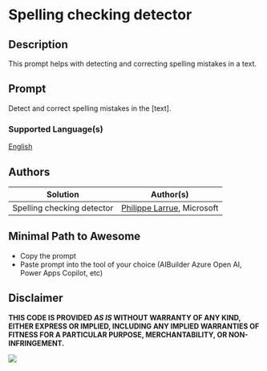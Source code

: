 # Spelling checking detector

## Description

This prompt helps with detecting and correcting spelling mistakes in a text.

## Prompt

Detect and correct spelling mistakes in the [text].

### Supported Language(s)

[English](./en-us/prompt.md)

## Authors

Solution|Author(s)
--------|---------
Spelling checking detector | [Philippe Larrue](https://github.com/Phil-cmd), Microsoft

## Minimal Path to Awesome

* Copy the prompt
* Paste prompt into the tool of your choice (AIBuilder Azure Open AI, Power Apps Copilot, etc)

## Disclaimer

**THIS CODE IS PROVIDED *AS IS* WITHOUT WARRANTY OF ANY KIND, EITHER EXPRESS OR IMPLIED, INCLUDING ANY IMPLIED WARRANTIES OF FITNESS FOR A PARTICULAR PURPOSE, MERCHANTABILITY, OR NON-INFRINGEMENT.**

<img src="https://m365-visitor-stats.azurewebsites.net/powerplatform-prompts/samples/ai-builder/spell-checking-detector" aria-hidden="true" />
